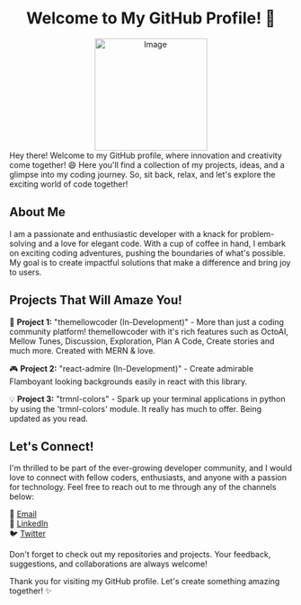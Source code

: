 <div style="text-align:center;"><h1> Welcome to My GitHub Profile! 🌟</h1></div>

<!-- ![GitHub Profile](https://avatars.githubusercontent.com/u/93969099?v=4) -->
<center>
<img src="https://avatars.githubusercontent.com/u/93969099?v=4" alt="Image" width="200" height="200">
</center>
Hey there! Welcome to my GitHub profile, where innovation and creativity come together! 😄 Here you'll find a collection of my projects, ideas, and a glimpse into my coding journey. So, sit back, relax, and let's explore the exciting world of code together!

## About Me

I am a passionate and enthusiastic developer with a knack for problem-solving and a love for elegant code. With a cup of coffee in hand, I embark on exciting coding adventures, pushing the boundaries of what's possible. My goal is to create impactful solutions that make a difference and bring joy to users.

## Projects That Will Amaze You!

🚀 **Project 1:** "themellowcoder (In-Development)" - More than just a coding community platform! themellowcoder with it's rich features such as OctoAI, Mellow Tunes, Discussion, Exploration, Plan A Code, Create stories and much more. Created with MERN & love.

🎮 **Project 2:** "react-admire (In-Development)" - Create admirable Flamboyant looking backgrounds easily in react with this library.

💡 **Project 3:** "trmnl-colors" - Spark up your terminal applications in python by using the 'trmnl-colors' module. It really has much to offer. Being updated as you read.

## Let's Connect!

I'm thrilled to be part of the ever-growing developer community, and I would love to connect with fellow coders, enthusiasts, and anyone with a passion for technology. Feel free to reach out to me through any of the channels below:

<!-- 🌐 [Website](https://example.com)   -->
📧 [Email](mailto:idrishaider987@gmail.com)  
💼 [LinkedIn](https://www.linkedin.com/in/idris-vohra-589106256/)  
🐦 [Twitter](https://twitter.com/themellowcoder)  

Don't forget to check out my repositories and projects. Your feedback, suggestions, and collaborations are always welcome!

Thank you for visiting my GitHub profile. Let's create something amazing together! ✨
